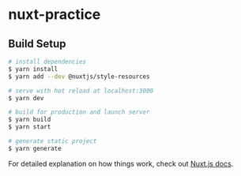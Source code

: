# nuxt-practice

## Build Setup

```bash
# install dependencies
$ yarn install
$ yarn add --dev @nuxtjs/style-resources

# serve with hot reload at localhost:3000
$ yarn dev

# build for production and launch server
$ yarn build
$ yarn start

# generate static project
$ yarn generate
```

For detailed explanation on how things work, check out [Nuxt.js docs](https://nuxtjs.org).
